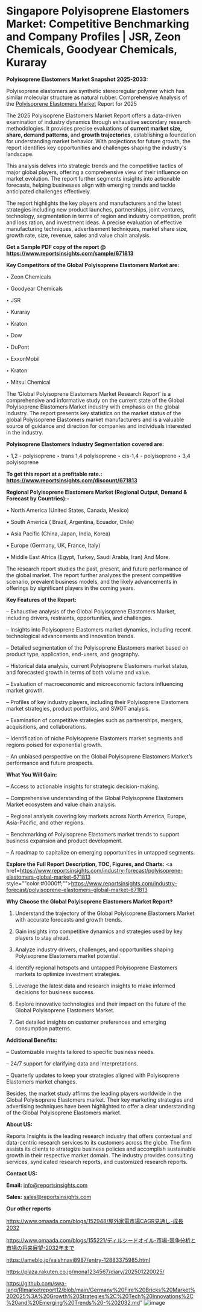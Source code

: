 # Singapore Polyisoprene Elastomers Market: Competitive Benchmarking and Company Profiles | JSR, Zeon Chemicals, Goodyear Chemicals, Kuraray

<strong>Polyisoprene Elastomers Market Snapshot 2025-2033:</strong>

Polyisoprene elastomers are synthetic stereoregular polymer which has similar molecular structure as natural rubber. Comprehensive Analysis of the <a href=https://www.reportsinsights.com/sample/671813>Polyisoprene Elastomers Market</a> Report for 2025

The 2025 Polyisoprene Elastomers Market Report offers a data-driven examination of industry dynamics through exhaustive secondary research methodologies. It provides precise evaluations of <strong>current market size, share, demand patterns</strong>, and <strong>growth trajectories</strong>, establishing a foundation for understanding market behavior. With projections for future growth, the report identifies key opportunities and challenges shaping the industry's landscape.

This analysis delves into strategic trends and the competitive tactics of major global players, offering a comprehensive view of their influence on market evolution. The report further segments insights into actionable forecasts, helping businesses align with emerging trends and tackle anticipated challenges effectively.

The report highlights the key players and manufacturers and the latest strategies including new product launches, partnerships, joint ventures, technology, segmentation in terms of region and industry competition, profit and loss ration, and investment ideas. A precise evaluation of effective manufacturing techniques, advertisement techniques, market share size, growth rate, size, revenue, sales and value chain analysis.

<strong>Get a Sample PDF copy of the report @ <a href=https://www.reportsinsights.com/sample/671813 style=color:#0000ff;>https://www.reportsinsights.com/sample/671813</a></strong>

<strong>Key Competitors of the Global Polyisoprene Elastomers Market are:</strong>

‣ Zeon Chemicals

‣ Goodyear Chemicals

‣ JSR

‣ Kuraray

‣ Kraton

‣ Dow

‣ DuPont

‣ ExxonMobil

‣ Kraton

‣ Mitsui Chemical

The ‘Global Polyisoprene Elastomers Market Research Report’ is a comprehensive and informative study on the current state of the Global Polyisoprene Elastomers Market industry with emphasis on the global industry. The report presents key statistics on the market status of the global Polyisoprene Elastomers market manufacturers and is a valuable source of guidance and direction for companies and individuals interested in the industry.

<strong>Polyisoprene Elastomers Industry Segmentation covered are:</strong>

‣ 1,2 - polyisoprene
‣ trans 1,4 polyisoprene
‣ cis-1,4 - polyisoprene
‣ 3,4 polyisoprene

<strong>To get this report at a profitable rate.: <a href=https://www.reportsinsights.com/discount/671813 style=color:#0000ff;>https://www.reportsinsights.com/discount/671813</a></strong>

<strong>Regional Polyisoprene Elastomers Market (Regional Output, Demand &amp; Forecast by Countries):-</strong>

• North America (United States, Canada, Mexico)

• South America ( Brazil, Argentina, Ecuador, Chile)

• Asia Pacific (China, Japan, India, Korea)

• Europe (Germany, UK, France, Italy)

• Middle East Africa (Egypt, Turkey, Saudi Arabia, Iran) And More.

The research report studies the past, present, and future performance of the global market. The report further analyzes the present competitive scenario, prevalent business models, and the likely advancements in offerings by significant players in the coming years.

<strong>Key Features of the Report:</strong>

– Exhaustive analysis of the Global Polyisoprene Elastomers Market, including drivers, restraints, opportunities, and challenges.

– Insights into Polyisoprene Elastomers market dynamics, including recent technological advancements and innovation trends.

– Detailed segmentation of the Polyisoprene Elastomers market based on product type, application, end-users, and geography.

– Historical data analysis, current Polyisoprene Elastomers market status, and forecasted growth in terms of both volume and value.

– Evaluation of macroeconomic and microeconomic factors influencing market growth.

– Profiles of key industry players, including their Polyisoprene Elastomers market strategies, product portfolios, and SWOT analysis.

– Examination of competitive strategies such as partnerships, mergers, acquisitions, and collaborations.

– Identification of niche Polyisoprene Elastomers market segments and regions poised for exponential growth.

– An unbiased perspective on the Global Polyisoprene Elastomers Market’s performance and future prospects.

<strong>What You Will Gain:</strong>

– Access to actionable insights for strategic decision-making.

– Comprehensive understanding of the Global Polyisoprene Elastomers Market ecosystem and value chain analysis.

– Regional analysis covering key markets across North America, Europe, Asia-Pacific, and other regions.

– Benchmarking of Polyisoprene Elastomers market trends to support business expansion and product development.

– A roadmap to capitalize on emerging opportunities in untapped segments.

<strong>Explore the Full Report Description, TOC, Figures, and Charts:</strong>
<a href=https://www.reportsinsights.com/industry-forecast/polyisoprene-elastomers-global-market-671813 style=""color:#0000ff;"">https://www.reportsinsights.com/industry-forecast/polyisoprene-elastomers-global-market-671813</a>

<strong>Why Choose the Global Polyisoprene Elastomers Market Report?</strong>

1. Understand the trajectory of the Global Polyisoprene Elastomers Market with accurate forecasts and growth trends.

2. Gain insights into competitive dynamics and strategies used by key players to stay ahead.

3. Analyze industry drivers, challenges, and opportunities shaping Polyisoprene Elastomers market potential.

4. Identify regional hotspots and untapped Polyisoprene Elastomers markets to optimize investment strategies.

5. Leverage the latest data and research insights to make informed decisions for business success.

6. Explore innovative technologies and their impact on the future of the Global Polyisoprene Elastomers Market.

7. Get detailed insights on customer preferences and emerging consumption patterns.

<strong>Additional Benefits:</strong>

– Customizable insights tailored to specific business needs.

– 24/7 support for clarifying data and interpretations.

– Quarterly updates to keep your strategies aligned with Polyisoprene Elastomers market changes.

Besides, the market study affirms the leading players worldwide in the Global Polyisoprene Elastomers market. Their key marketing strategies and advertising techniques have been highlighted to offer a clear understanding of the Global Polyisoprene Elastomers market.

<strong><strong>About US</strong>:</strong>

Reports Insights is the leading research industry that offers contextual and data-centric research services to its customers across the globe. The firm assists its clients to strategize business policies and accomplish sustainable growth in their respective market domain. The industry provides consulting services, syndicated research reports, and customized research reports.

<strong>Contact US:</strong>

<p class=><b>Email:</b> <a href=mailto:info@reportsinsights.com>info@reportsinsights.com</a></p>
<p class=><b>Sales:</b> <a href=mailto:sales@reportsinsights.com>sales@reportsinsights.com</a></p>

<strong>Our other reports</strong>

<a href=https://www.omaada.com/blogs/152948/屋外家電市場CAGR見通し-成長2032>https://www.omaada.com/blogs/152948/屋外家電市場CAGR見通し-成長2032</a>

<a href=https://www.omaada.com/blogs/155221/ディルシードオイル-市場-競争分析と市場の将来展望-2032年まで>https://www.omaada.com/blogs/155221/ディルシードオイル-市場-競争分析と市場の将来展望-2032年まで</a>

<a href=https://ameblo.jp/vaishnavi8987/entry-12883375985.html>https://ameblo.jp/vaishnavi8987/entry-12883375985.html</a>

<a href=https://plaza.rakuten.co.jp/mona1234567/diary/202501220025/>https://plaza.rakuten.co.jp/mona1234567/diary/202501220025/</a>

<a href=https://github.com/swa-lang/RImarketreport12/blob/main/Germany%20Fire%20Bricks%20Market%202025%3A%20Growth%20Strategies%2C%20Tech%20Innovations%2C%20and%20Emerging%20Trends%20-%202032.md>https://github.com/swa-lang/RImarketreport12/blob/main/Germany%20Fire%20Bricks%20Market%202025%3A%20Growth%20Strategies%2C%20Tech%20Innovations%2C%20and%20Emerging%20Trends%20-%202032.md</a>"
![image](https://github.com/user-attachments/assets/e63207c2-0370-42a8-9abd-4e519f1626f3)
